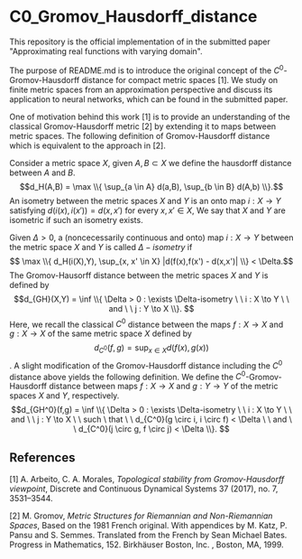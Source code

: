 # C0_Gromov_Hausdorff_distance

This repository is the official implementation of in the submitted paper "Approximating real functions with varying domain".

The purpose of README.md is to introduce the original concept of the $C^0$-Gromov-Hausdorff distance for compact metric spaces [1]. We study on finite metric spaces from an approximation perspective and discuss its application to neural networks, which can be found in the submitted paper.

One of motivation behind this work [1] is to provide an understanding of the classical Gromov-Hausdorff metric [2] by extending it to maps between metric spaces. The following definition of Gromov-Hausdorff distance which is equivalent to the approach in [2].

Consider a metric space $X$, given $A,B \subset X$ we define the hausdorff distance between $A$ and $B$.
$$d_H(A,B) = \max \\{ \sup_{a \in A} d(a,B), \sup_{b \in B} d(A,b) \\}.$$
An isometry between the metric spaces $X$ and $Y$ is an onto map $i : X \to Y$ satisfying $d(i(x),i(x')) = d(x,x')$ for every $x, x' \in X$, We say that $X$ and $Y$ are isometric if such an isometry exists.

Given $\Delta >0$, a (noncecessarily continuous and onto) map $i : X \to Y$ between the metric space $X$ and $Y$ is called $\Delta-isometry$ if
$$ \max \\{ d_H(i(X),Y), \sup_{x, x' \in X} |d(f(x),f(x') - d(x,x')| \\} < \Delta.$$
The Gromov-Hausorff distance between the metric spaces $X$ and $Y$ is defined by
$$d_{GH}(X,Y) = \inf \\{ \Delta > 0 : \exists \Delta-isometry \ \  i : X \to Y  \ \ and  \ \ j : Y \to X   \\}. $$
Here, we recall the classical $C^0$ distance between the maps $f : X \to X$ and $g : X \to X$ of the same metric space $X$ defined by
$$d_{C^0}(f,g) = \sup_{x \in X} d(f(x),g(x))$$.
A slight modification of the Gromov-Hausdorff distance including the $C^0$ distance above yields the following definition. We define the $C^0$-Gromov-Hausdorff distance between maps $f:X \to X$ and $g :Y \to Y$ of the metric spaces $X$ and $Y$, respectively.
$$d_{GH^0}(f,g) = \inf \\{ \Delta > 0 : \exists \Delta-isometry \ \ i : X \to Y \ \ and \ \ j : Y \to X \ \ such \ that \ \ d_{C^0}(g \circ i, i \circ f) < \Delta \ \ and \ \  d_{C^0}(j \circ g, f \circ j) < \Delta \\}. $$




## References

[1] A. Arbeito, C. A. Morales, *Topological stability from Gromov-Hausdorff viewpoint*, Discrete and Continuous Dynamical Systems 37 (2017), no. 7, 3531–3544.

[2] M. Gromov, *Metric Structures for Riemannian and Non-Riemannian Spaces*, Based on the 1981 French original. With appendices by M. Katz, P. Pansu and S. Semmes. Translated from the French by Sean Michael Bates. Progress in Mathematics, 152. Birkhäuser Boston, Inc. , Boston, MA, 1999.
